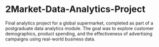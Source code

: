 # 2Market-Data-Analytics-Project
Final analytics project for a global supermarket, completed as part of a postgraduate data analytics module. The goal was to explore customer demographics, product spending, and the effectiveness of advertising campaigns using real-world business data.
